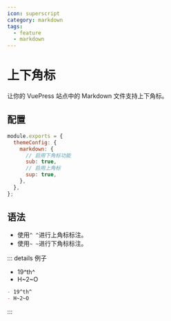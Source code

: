 ```yaml
---
icon: superscript
category: markdown
tags:
  - feature
  - markdown
---
```


# 上下角标

让你的 VuePress 站点中的 Markdown 文件支持上下角标。

## 配置

```js {3,5,7,8}
module.exports = {
  themeConfig: {
    markdown: {
      // 启用下角标功能
      sub: true,
      // 启用上角标
      sup: true,
    },
  },
};
```

## 语法

- 使用`^ ^`进行上角标标注。
- 使用`~ ~`进行下角标标注。

::: details 例子

- 19^th^
- H~2~O

```md
- 19^th^
- H~2~O
```

:::
